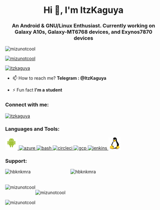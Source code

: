 <h1 align="center">Hi 👋, I'm ItzKaguya</h1>
<h3 align="center">An Android & GNU/Linux Enthusiast. Currently working on Galaxy A10s, Galaxy-MT6768 devices, and Exynos7870 devices</h3>

<p align="left"> <img src="https://komarev.com/ghpvc/?username=mizunotcool&label=Profile%20views&color=0e75b6&style=flat" alt="mizunotcool" /> </p>

<p align="left"> <a href="https://github.com/ryo-ma/github-profile-trophy"><img src="https://github-profile-trophy.vercel.app/?username=mizunotcool" alt="mizunotcool" /></a> </p>

<p align="left"> <a href="https://twitter.com/itzkaguya" target="blank"><img src="https://img.shields.io/twitter/follow/itzkaguya?logo=twitter&style=for-the-badge" alt="itzkaguya" /></a> </p>

- 📫 How to reach me? **Telegram : @ItzKaguya**

- ⚡ Fun fact **I'm a student**

<h3 align="left">Connect with me:</h3>
<p align="left">
<a href="https://twitter.com/itzkaguya" target="blank"><img align="center" src="https://raw.githubusercontent.com/rahuldkjain/github-profile-readme-generator/master/src/images/icons/Social/twitter.svg" alt="itzkaguya" height="30" width="40" /></a>
</p>

<h3 align="left">Languages and Tools:</h3>
<p align="left"> <a href="https://developer.android.com" target="_blank" rel="noreferrer"> <img src="https://raw.githubusercontent.com/devicons/devicon/master/icons/android/android-original-wordmark.svg" alt="android" width="40" height="40"/> </a> <a href="https://azure.microsoft.com/en-in/" target="_blank" rel="noreferrer"> <img src="https://www.vectorlogo.zone/logos/microsoft_azure/microsoft_azure-icon.svg" alt="azure" width="40" height="40"/> </a> <a href="https://www.gnu.org/software/bash/" target="_blank" rel="noreferrer"> <img src="https://www.vectorlogo.zone/logos/gnu_bash/gnu_bash-icon.svg" alt="bash" width="40" height="40"/> </a> <a href="https://circleci.com" target="_blank" rel="noreferrer"> <img src="https://www.vectorlogo.zone/logos/circleci/circleci-icon.svg" alt="circleci" width="40" height="40"/> </a> <a href="https://cloud.google.com" target="_blank" rel="noreferrer"> <img src="https://www.vectorlogo.zone/logos/google_cloud/google_cloud-icon.svg" alt="gcp" width="40" height="40"/> </a> <a href="https://www.jenkins.io" target="_blank" rel="noreferrer"> <img src="https://www.vectorlogo.zone/logos/jenkins/jenkins-icon.svg" alt="jenkins" width="40" height="40"/> </a> <a href="https://www.linux.org/" target="_blank" rel="noreferrer"> <img src="https://raw.githubusercontent.com/devicons/devicon/master/icons/linux/linux-original.svg" alt="linux" width="40" height="40"/> </a> </p>

<h3 align="left">Support:</h3>
<p><a href="https://www.buymeacoffee.com/hbknkmra"> <img align="left" src="https://cdn.buymeacoffee.com/buttons/v2/default-yellow.png" height="50" width="210" alt="hbknkmra" /></a><a href="https://ko-fi.com/hbknkmra"> <img align="left" src="https://cdn.ko-fi.com/cdn/kofi3.png?v=3" height="50" width="210" alt="hbknkmra" /></a></p><br><br>

<p><img align="left" src="https://github-readme-stats.vercel.app/api/top-langs?username=mizunotcool&show_icons=true&locale=en&layout=compact" alt="mizunotcool" /></p>

<p>&nbsp;<img align="center" src="https://github-readme-stats.vercel.app/api?username=mizunotcool&show_icons=true&locale=en" alt="mizunotcool" /></p>

<p><img align="center" src="https://github-readme-streak-stats.herokuapp.com/?user=mizunotcool&" alt="mizunotcool" /></p>
